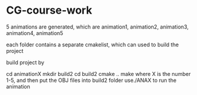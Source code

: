# CG-course-work

5 animations are generated, which are animation1, animation2, animation3, animation4, animation5

each folder contains a separate cmakelist, which can used to build the project

build project by

cd animationX
mkdir build2
cd build2
cmake ..
make 
where X is the number 1-5, and then put the OBJ files into build2 folder
use./ANAX to run the animation
